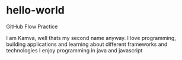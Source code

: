 # hello-world
GitHub Flow Practice

I am Kamva, well thats my second name anyway.
I love programming, building applications and learning about different frameworks and technologies
I enjoy programming in java and javascript 

